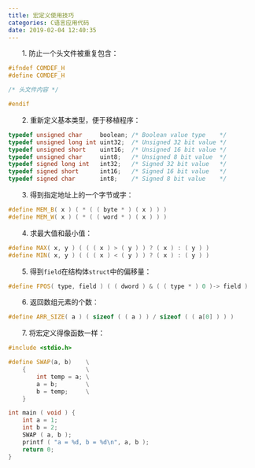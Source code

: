 ```yaml
---
title: 宏定义使用技巧
categories: C语言应用代码
date: 2019-02-04 12:40:35
---
```

&emsp;&emsp;1. 防止一个头文件被重复包含：<!--more-->

``` cpp
#ifndef COMDEF_H
#define COMDEF_H

/* 头文件内容 */

#endif
```

&emsp;&emsp;2. 重新定义基本类型，便于移植程序：

``` cpp
typedef unsigned char     boolean; /* Boolean value type    */
typedef unsigned long int uint32;  /* Unsigned 32 bit value */
typedef unsigned short    uint16;  /* Unsigned 16 bit value */
typedef unsigned char     uint8;   /* Unsigned 8 bit value  */
typedef signed long int   int32;   /* Signed 32 bit value   */
typedef signed short      int16;   /* Signed 16 bit value   */
typedef signed char       int8;    /* Signed 8 bit value    */
```

&emsp;&emsp;3. 得到指定地址上的一个字节或字：

``` cpp
#define MEM_B( x ) ( * ( ( byte * ) ( x ) ) )
#define MEM_W( x ) ( * ( ( word * ) ( x ) ) )
```

&emsp;&emsp;4. 求最大值和最小值：

``` cpp
#define MAX( x, y ) ( ( ( x ) > ( y ) ) ? ( x ) : ( y ) )
#define MIN( x, y ) ( ( ( x ) < ( y ) ) ? ( x ) : ( y ) )
```

&emsp;&emsp;5. 得到`field`在结构体`struct`中的偏移量：

``` cpp
#define FPOS( type, field ) ( ( dword ) & ( ( type * ) 0 )-> field )
```

&emsp;&emsp;6. 返回数组元素的个数：

``` cpp
#define ARR_SIZE( a ) ( sizeof ( ( a ) ) / sizeof ( ( a[0] ) ) )
```

&emsp;&emsp;7. 将宏定义得像函数一样：

``` cpp
#include <stdio.h>

#define SWAP(a, b)    \
    {                 \
        int temp = a; \
        a = b;        \
        b = temp;     \
    }

int main ( void ) {
    int a = 1;
    int b = 2;
    SWAP ( a, b );
    printf ( "a = %d, b = %d\n", a, b );
    return 0;
}
```